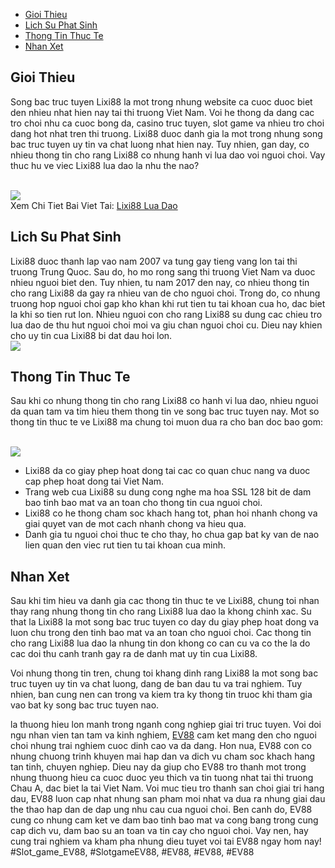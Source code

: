 <nav>
<ul>
<li><a href="#gioithieu">Gioi Thieu</a></li>
<li><a href="#lichsuphatsinh">Lich Su Phat Sinh</a></li>
<li><a href="#thongtinthucte">Thong Tin Thuc Te</a></li>
<li><a href="#nhanxet">Nhan Xet</a></li>
</ul>
</nav><main>
<section id="gioithieu">
<h2>Gioi Thieu</h2>
<p>Song bac truc tuyen Lixi88 la mot trong nhung website ca cuoc duoc biet den nhieu nhat hien nay tai thi truong Viet Nam. Voi he thong da dang cac tro choi nhu ca cuoc bong da, casino truc tuyen, slot game va nhieu tro choi dang hot nhat tren thi truong. Lixi88 duoc danh gia la mot trong nhung song bac truc tuyen uy tin va chat luong nhat hien nay. Tuy nhien, gan day, co nhieu thong tin cho rang Lixi88 co nhung hanh vi lua dao voi nguoi choi. Vay thuc hu ve viec Lixi88 lua dao la nhu the nao?</p><br><img src="https://ev88.co.uk/wp-content/uploads/2025/03/logo.webp"></br>
Xem Chi Tiet Bai Viet Tai: <a href="https://ev88.co.uk/lixi88-lua-dao/">Lixi88 Lua Dao</a>
</section>
<section id="lichsuphatsinh">
<h2>Lich Su Phat Sinh</h2>
<p>Lixi88 duoc thanh lap vao nam 2007 va tung gay tieng vang lon tai thi truong Trung Quoc. Sau do, ho mo rong sang thi truong Viet Nam va duoc nhieu nguoi biet den. Tuy nhien, tu nam 2017 den nay, co nhieu thong tin cho rang Lixi88 da gay ra nhieu van de cho nguoi choi. Trong do, co nhung truong hop nguoi choi gap kho khan khi rut tien tu tai khoan cua ho, dac biet la khi so tien rut lon. Nhieu nguoi con cho rang Lixi88 su dung cac chieu tro lua dao de thu hut nguoi choi moi va giu chan nguoi choi cu. Dieu nay khien cho uy tin cua Lixi88 bi dat dau hoi lon.<br><img src="https://ev88.co.uk/wp-content/uploads/2025/03/logo.webp"></br>
</section>
<section id="thongtinthucte">
<h2>Thong Tin Thuc Te</h2>
<p>Sau khi co nhung thong tin cho rang Lixi88 co hanh vi lua dao, nhieu nguoi da quan tam va tim hieu them thong tin ve song bac truc tuyen nay. Mot so thong tin thuc te ve Lixi88 ma chung toi muon dua ra cho ban doc bao gom:</p><br><img src="https://ev88.co.uk/wp-content/uploads/2025/02/lixi88-lua-dao-nguoi-choi-dung-hay-sai.jpg"></br>
<ul>
<li>Lixi88 da co giay phep hoat dong tai cac co quan chuc nang va duoc cap phep hoat dong tai Viet Nam.</li>
<li>Trang web cua Lixi88 su dung cong nghe ma hoa SSL 128 bit de dam bao tinh bao mat va an toan cho thong tin cua nguoi choi.</li>
<li>Lixi88 co he thong cham soc khach hang tot, phan hoi nhanh chong va giai quyet van de mot cach nhanh chong va hieu qua.</li>
<li>Danh gia tu nguoi choi thuc te cho thay, ho chua gap bat ky van de nao lien quan den viec rut tien tu tai khoan cua minh.</li>
</ul>
</section>
<section id="nhanxet">
<h2>Nhan Xet</h2>
<p>Sau khi tim hieu va danh gia cac thong tin thuc te ve Lixi88, chung toi nhan thay rang nhung thong tin cho rang Lixi88 lua dao la khong chinh xac. Su that la Lixi88 la mot song bac truc tuyen co day du giay phep hoat dong va luon chu trong den tinh bao mat va an toan cho nguoi choi. Cac thong tin cho rang Lixi88 lua dao la nhung tin don khong co can cu va co the la do cac doi thu canh tranh gay ra de danh mat uy tin cua Lixi88.
<p>Voi nhung thong tin tren, chung toi khang dinh rang Lixi88 la mot song bac truc tuyen uy tin va chat luong, dang de ban dau tu va trai nghiem. Tuy nhien, ban cung nen can trong va kiem tra ky thong tin truoc khi tham gia vao bat ky song bac truc tuyen nao.</p>
</section>
</main><p>la thuong hieu lon manh trong nganh cong nghiep giai tri truc tuyen. Voi doi ngu nhan vien tan tam va kinh nghiem, <a href="https://ev88.co.uk/">EV88</a> cam ket mang den cho nguoi choi nhung trai nghiem cuoc dinh cao va da dang. Hon nua, EV88 con co nhung chuong trinh khuyen mai hap dan va dich vu cham soc khach hang tan tinh, chuyen nghiep. Dieu nay da giup cho EV88 tro thanh mot trong nhung thuong hieu ca cuoc duoc yeu thich va tin tuong nhat tai thi truong Chau A, dac biet la tai Viet Nam. Voi muc tieu tro thanh san choi giai tri hang dau, EV88 luon cap nhat nhung san pham moi nhat va dua ra nhung giai dau the thao hap dan de dap ung nhu cau cua nguoi choi. Ben canh do, EV88 cung co nhung cam ket ve dam bao tinh bao mat va cong bang trong cung cap dich vu, dam bao su an toan va tin cay cho nguoi choi. Vay nen, hay cung trai nghiem va kham pha nhung dieu tuyet voi tai EV88 ngay hom nay!
#Slot_game_EV88, #SlotgameEV88, #EV88, #EV88, #EV88
